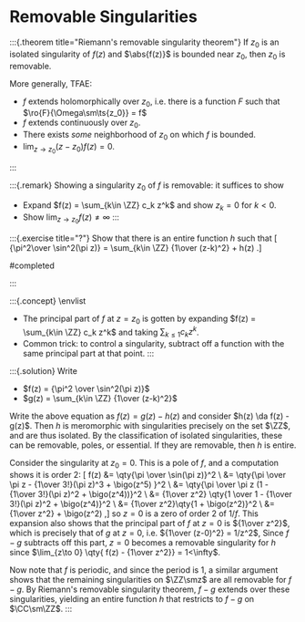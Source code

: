 # Removable Singularities 

:::{.theorem title="Riemann's removable singularity theorem"}
If $z_0$ is an isolated singularity of $f(z)$ and $\abs{f(z)}$ is bounded near $z_0$, then $z_0$ is removable.

More generally, TFAE:

- $f$ extends holomorphically over $z_0$, i.e. there is a function $F$ such that $\ro{F}{\Omega\sm\ts{z_0}} = f$
- $f$ extends continuously over $z_0$.
- There exists *some* neighborhood of $z_0$ on which $f$ is bounded.
- $\lim_{z\to z_0}(z-z_0)f(z) = 0$.

:::

:::{.remark}
Showing a singularity $z_0$ of $f$ is removable: it suffices to show 

- Expand $f(z) = \sum_{k\in \ZZ} c_k z^k$ and show $z_k=0$ for $k<0$.
- Show $\lim_{z\to z_0}f(z) \neq \infty$
:::

:::{.exercise title="?"}
Show that there is an entire function $h$ such that
\[
{\pi^2\over \sin^2(\pi z)} = \sum_{k\in \ZZ} {1\over (z-k)^2} + h(z)
.\]

#completed 

:::

:::{.concept}
\envlist

- The principal part of $f$ at $z=z_0$ is gotten by expanding $f(z) = \sum_{k\in \ZZ} c_k z^k$ and taking $\sum_{k\leq 1} c_k z^k$.
- Common trick: to control a singularity, subtract off a function with the same principal part at that point.
:::

:::{.solution}
Write 

- $f(z) = {\pi^2 \over \sin^2(\pi z)}$
- $g(z) = \sum_{k\in \ZZ} {1\over (z-k)^2}$

Write the above equation as $f(z) = g(z) - h(z)$ and consider $h(z) \da f(z) - g(z)$.
Then $h$ is meromorphic with singularities precisely on the set $\ZZ$, and are thus isolated.
By the classification of isolated singularities, these can be removable, poles, or essential.
If they are removable, then $h$ is entire.

Consider the singularity at $z_0 = 0$.
This is a pole of $f$, and a computation shows it is order 2:
\[
f(z) 
&= \qty{\pi \over \sin(\pi z)}^2 \\
&= \qty{\pi \over \pi z - {1\over 3!}(\pi z)^3 + \bigo(z^5) }^2 \\
&= \qty{\pi \over \pi z (1 - {1\over 3!}(\pi z)^2 + \bigo(z^4))}^2 \\
&= {1\over z^2} \qty{1 \over 1 - {1\over 3!}(\pi z)^2 + \bigo(z^4)}^2 \\
&= {1\over z^2}\qty{1 + \bigo(z^2)}^2 \\
&= {1\over z^2} + \bigo(z^2)
,\]
so $z=0$ is a zero of order 2 of $1/f$.
This expansion also shows that the principal part of $f$ at $z=0$ is ${1\over z^2}$, which is precisely that of $g$ at $z=0$, i.e. ${1\over (z-0)^2} = 1/z^2$, 
Since $f-g$ subtracts off this part, $z=0$ becomes a removable singularity for $h$ since $\lim_{z\to 0} \qty{ f(z) - {1\over z^2}} = 1<\infty$.

Now note that $f$ is periodic, and since the period is 1, a similar argument shows that the remaining singularities on $\ZZ\smz$ are all removable for $f-g$.
By Riemann's removable singularity theorem, $f-g$ extends over these singularities, yielding an entire function $h$ that restricts to $f-g$ on $\CC\sm\ZZ$.
:::
